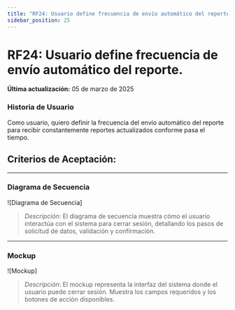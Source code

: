 ```yaml
---
title: "RF24: Usuario define frecuencia de envío automático del reporte."  
sidebar_position: 25
---
```


# RF24: Usuario define frecuencia de envío automático del reporte.

**Última actualización:** 05 de marzo de 2025

### Historia de Usuario

Como usuario, quiero definir la frecuencia del envío automático del reporte para recibir constantemente reportes actualizados conforme pasa el tiempo.

  **Criterios de Aceptación:**
  - 

---

### Diagrama de Secuencia

![Diagrama de Secuencia] 

> *Descripción*: El diagrama de secuencia muestra cómo el usuario interactúa con el sistema para cerrar sesión, detallando los pasos de solicitud de datos, validación y confirmación.

---

### Mockup

![Mockup]

> *Descripción*: El mockup representa la interfaz del sistema donde el usuario puede cerrar sesión. Muestra los campos requeridos y los botones de acción disponibles.
